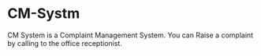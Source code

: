 # CM-Systm
CM System is a Complaint Management System. You can Raise a complaint by calling to the office receptionist.
